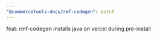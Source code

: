 ```yaml
---
"@commercetools-docs/rmf-codegen": patch
---
```


feat: rmf-codegen installs java on vercel during pre-install
